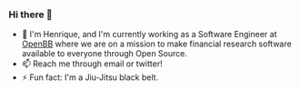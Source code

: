 ### Hi there 👋

<!--
**hjoaquim/hjoaquim** is a ✨ _special_ ✨ repository because its `README.md` (this file) appears on your GitHub profile.

Here are some ideas to get you started:

- 🔭 I’m currently working on ...
- 🌱 I’m currently learning ...
- 👯 I’m looking to collaborate on ...
- 🤔 I’m looking for help with ...
- 💬 Ask me about ...
- 📫 How to reach me: ...
- 😄 Pronouns: ...
- ⚡ Fun fact: ...

- 🌱 Currently learning more about development of ML pipelines using AWS.

![Henrique's GitHub stats](https://github-readme-stats.vercel.app/api?username=hjoaquim&count_private=true&show_icons=true&theme=synthwave)
https://github.com/anuraghazra/github-readme-stats/issues/1471
-->


- 🔭 I'm Henrique, and I'm currently working as a Software Engineer at [OpenBB](https://openbb.co/) where we are on a mission to make financial research software available to everyone through Open Source.
- 📫 Reach me through email or twitter!
- ⚡ Fun fact: I'm a Jiu-Jitsu black belt.
